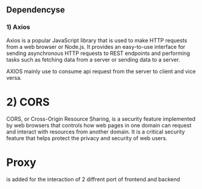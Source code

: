 ## Dependencyse 
### 1) Axios
Axios is a popular JavaScript library that is used to make HTTP requests from a web browser or Node.js. It provides an easy-to-use interface for sending asynchronous HTTP requests to REST endpoints and performing tasks such as fetching data from a server or sending data to a server.

AXIOS mainly use to consume api request from the server to client and vice versa.

# 2) CORS

CORS, or Cross-Origin Resource Sharing, is a security feature implemented by web browsers that controls how web pages in one domain can request and interact with resources from another domain. It is a critical security feature that helps protect the privacy and security of web users.

# Proxy 
is added for the interaction of 2 diffrent port of frontend and backend 

